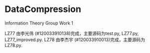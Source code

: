 # DataCompression
Information Theory Group Work 1

LZ77 由李光伟 (#120033910138)完成，主要源码为test.py, LZ77.py, LZ77_improved.py.
LZ78 由李杰宇 (#120033910013)完成，主要源码为LZ78.py.
